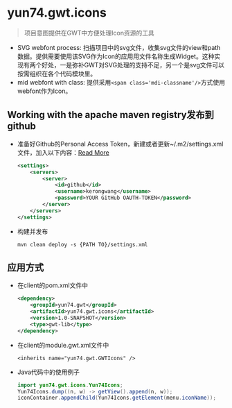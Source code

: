 # yun74.gwt.icons
> 项目意图提供在GWT中方便处理Icon资源的工具

* SVG webfont process: 扫描项目中的svg文件，收集svg文件的view和path数据。提供需要使用该SVG作为Icon的应用用文件名称生成Widget。这种实现有两个好处，一是弥补GWT对SVG处理的支持不足，另一个是svg文件可以按需组织在各个代码模块里。
* mid webfont with class: 提供采用`<span class='mdi-classname'/>`方式使用webfont作为Icon。

## Working with the apache maven registry发布到github
- 准备好Github的Personal Access Token，新建或者更新~/.m2/settings.xml文件，加入以下内容：[Read More](https://docs.github.com/en/packages/working-with-a-github-packages-registry/working-with-the-apache-maven-registry)
    ```xml
    <settings>
        <servers> 
            <server>
                <id>github</id>
                <username>kerongwang</username>
                <password>YOUR GitHub OAUTH-TOKEN</password>
            </server>
        </servers>
    </settings>
    ```
- 构建并发布
    ```maven
    mvn clean deploy -s {PATH TO}/settings.xml
    ```

## 应用方式
- 在client的pom.xml文件中
    ```xml
    <dependency>
        <groupId>yun74.gwt</groupId>
        <artifactId>yun74.gwt.icons</artifactId>
        <version>1.0-SNAPSHOT</version>
        <type>gwt-lib</type>
    </dependency>
    ```

- 在client的module.gwt.xml文件中
    ```
    <inherits name="yun74.gwt.GWTIcons" />
    ```

- Java代码中的使用例子
    ```java
    import yun74.gwt.icons.Yun74Icons;
    Yun74Icons.dump((n, w) -> getView().append(n, w));
    iconContainer.appendChild(Yun74Icons.getElement(menu.iconName));
    ```